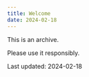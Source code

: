 ```yaml
---
title: Welcome
date: 2024-02-18
---
```


This is an archive.

Please use it responsibly.

Last updated: 2024-02-18